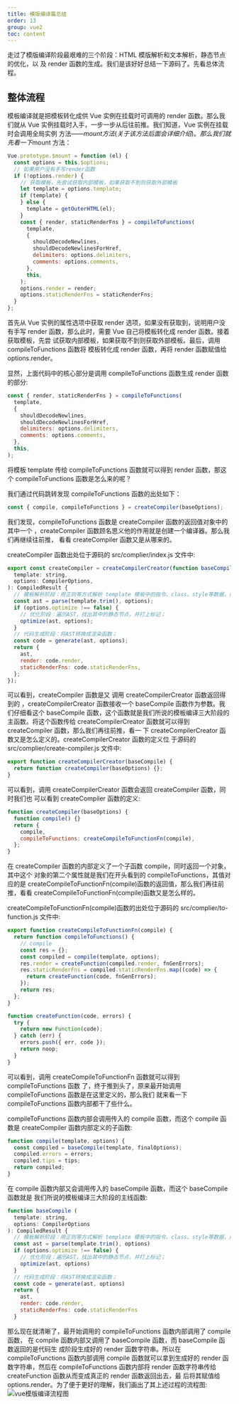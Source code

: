 ```yaml
---
title: 模版编译篇总结
order: 13
group: vue2
toc: content
---
```


走过了模版编译阶段最艰难的三个阶段：HTML 模版解析和文本解析，静态节点的优化，以
及 render 函数的生成。我们是该好好总结一下源码了。先看总体流程。

## 整体流程

模板编译就是把模板转化成供 Vue 实例在挂载时可调用的 render 函数。那么我们就从
Vue 实例挂载时入手，一步一步从后往前推。我们知道，Vue 实例在挂载时会调用全局实例
方法——$mount方法(关于该方法后面会详细介绍)。那么我们就先看一下$mount 方法：

```js
Vue.prototype.$mount = function (el) {
  const options = this.$options;
  // 如果用户没有手写render函数
  if (!options.render) {
    // 获取模板，先尝试获取内部模板，如果获取不到则获取外部模板
    let template = options.template;
    if (template) {
    } else {
      template = getOuterHTML(el);
    }
    const { render, staticRenderFns } = compileToFunctions(
      template,
      {
        shouldDecodeNewlines,
        shouldDecodeNewlinesForHref,
        delimiters: options.delimiters,
        comments: options.comments,
      },
      this,
    );
    options.render = render;
    options.staticRenderFns = staticRenderFns;
  }
};
```

首先从 Vue 实例的属性选项中获取 render 选项，如果没有获取到，说明用户没有手写
render 函数，那么此时，需要 Vue 自己将模板转化成 render 函数。接着获取模板，先尝
试获取内部模板，如果获取不到则获取外部模板。最后，调用 compileToFunctions 函数将
模板转化成 render 函数，再将 render 函数赋值给 options.render。

显然，上面代码中的核心部分是调用 compileToFunctions 函数生成 render 函数的部分:

```js
const { render, staticRenderFns } = compileToFunctions(
  template,
  {
    shouldDecodeNewlines,
    shouldDecodeNewlinesForHref,
    delimiters: options.delimiters,
    comments: options.comments,
  },
  this,
);
```

将模板 template 传给 compileToFunctions 函数就可以得到 render 函数，那这个
compileToFunctions 函数是怎么来的呢？

我们通过代码跳转发现 compileToFunctions 函数的出处如下：

```js
const { compile, compileToFunctions } = createCompiler(baseOptions);
```

我们发现，compileToFunctions 函数是 createCompiler 函数的返回值对象中的其中一个
，createCompiler 函数顾名思义他的作用就是创建一个编译器。那么我们再继续往前推，
看看 createCompiler 函数又是从哪来的。

createCompiler 函数出处位于源码的 src/complier/index.js 文件中:

```js
export const createCompiler = createCompilerCreator(function baseCompile(
  template: string,
  options: CompilerOptions,
): CompiledResult {
  // 模板解析阶段：用正则等方式解析 template 模板中的指令、class、style等数据，形成AST
  const ast = parse(template.trim(), options);
  if (options.optimize !== false) {
    // 优化阶段：遍历AST，找出其中的静态节点，并打上标记；
    optimize(ast, options);
  }
  // 代码生成阶段：将AST转换成渲染函数；
  const code = generate(ast, options);
  return {
    ast,
    render: code.render,
    staticRenderFns: code.staticRenderFns,
  };
});
```

可以看到，createCompiler 函数是又 调用 createCompilerCreator 函数返回得到的
，createCompilerCreator 函数接收一个 baseCompile 函数作为参数。我们仔细看这个
baseCompile 函数，这个函数就是我们所说的模板编译三大阶段的主函数。将这个函数传给
createCompilerCreator 函数就可以得到 createCompiler 函数，那么我们再往前推，看一
下 createCompilerCreator 函数又是怎么定义的。createCompilerCreator 函数的定义位
于源码的 src/complier/create-compiler.js 文件中:

```js
export function createCompilerCreator(baseCompile) {
  return function createCompiler(baseOptions) {};
}
```

可以看到，调用 createCompilerCreator 函数会返回 createCompiler 函数，同时我们也
可以看到 createCompiler 函数的定义:

```js
function createCompiler(baseOptions) {
  function compile() {}
  return {
    compile,
    compileToFunctions: createCompileToFunctionFn(compile),
  };
}
```

在 createCompiler 函数的内部定义了一个子函数 compile，同时返回一个对象，其中这个
对象的第二个属性就是我们在开头看到的 compileToFunctions，其值对应的是
createCompileToFunctionFn(compile)函数的返回值，那么我们再往前推，看看
createCompileToFunctionFn(compile)函数又是怎么样的。

createCompileToFunctionFn(compile)函数的出处位于源码的
src/complier/to-function.js 文件中:

```js
export function createCompileToFunctionFn(compile) {
  return function compileToFunctions() {
    // compile
    const res = {};
    const compiled = compile(template, options);
    res.render = createFunction(compiled.render, fnGenErrors);
    res.staticRenderFns = compiled.staticRenderFns.map((code) => {
      return createFunction(code, fnGenErrors);
    });
    return res;
  };
}

function createFunction(code, errors) {
  try {
    return new Function(code);
  } catch (err) {
    errors.push({ err, code });
    return noop;
  }
}
```

可以看到，调用 createCompileToFunctionFn 函数就可以得到 compileToFunctions 函数
了，终于推到头了，原来最开始调用 compileToFunctions 函数是在这里定义的，那么我们
就来看一下 compileToFunctions 函数内部都干了些什么。

compileToFunctions 函数内部会调用传入的 compile 函数，而这个 compile 函数是
createCompiler 函数内部定义的子函数:

```js
function compile(template, options) {
  const compiled = baseCompile(template, finalOptions);
  compiled.errors = errors;
  compiled.tips = tips;
  return compiled;
}
```

在 compile 函数内部又会调用传入的 baseCompile 函数，而这个 baseCompile 函数就是
我们所说的模板编译三大阶段的主线函数:

```js
function baseCompile (
  template: string,
  options: CompilerOptions
): CompiledResult {
  // 模板解析阶段：用正则等方式解析 template 模板中的指令、class、style等数据，形成AST
  const ast = parse(template.trim(), options)
  if (options.optimize !== false) {
    // 优化阶段：遍历AST，找出其中的静态节点，并打上标记；
    optimize(ast, options)
  }
  // 代码生成阶段：将AST转换成渲染函数；
  const code = generate(ast, options)
  return {
    ast,
    render: code.render,
    staticRenderFns: code.staticRenderFns
  }
```

那么现在就清晰了，最开始调用的 compileToFunctions 函数内部调用了 compile 函数，
在 compile 函数内部又调用了 baseCompile 函数，而 baseCompile 函数返回的是代码生
成阶段生成好的 render 函数字符串。所以在 compileToFunctions 函数内部调用 compile
函数就可以拿到生成好的 render 函数字符串，然后在 compileToFunctions 函数内部将
render 函数字符串传给 createFunction 函数从而变成真正的 render 函数返回出去，最
后将其赋值给 options.render。为了便于更好的理解，我们画出了其上述过程的流程图:
![vue模版编译流程图](https://leexiaop.github.io/static/ibadgers/code/vue2/template_compliar_detail.jpg)
